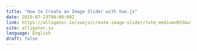 ```yaml
---
title: "How to Create an Image Slider with Vue.js"
date: 2019-07-23T00:00:00Z
link: https://alligator.io/vuejs/create-image-slider/?utm_medium=RSS&utm_source=news.12bit.vn
site: alligator.io
language: English
draft: false
---
```

